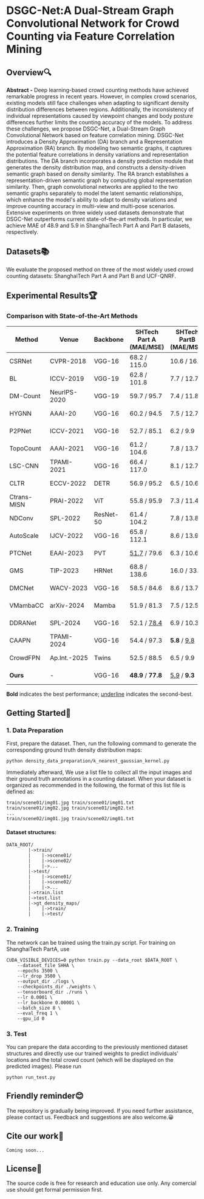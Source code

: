 # DSGC-Net:A Dual-Stream Graph Convolutional Network for Crowd Counting via Feature Correlation Mining
## Overview🔍
**Abstract -** Deep learning-based crowd counting methods have achieved remarkable progress in recent years. However, in complex crowd scenarios, existing models still face challenges when adapting to significant density distribution differences between regions. Additionally, the inconsistency of individual representations caused by viewpoint changes and body posture differences further limits the counting accuracy of the models. To address these challenges, we propose DSGC-Net, a Dual-Stream Graph Convolutional Network based on feature correlation mining. DSGC-Net introduces a Density Approximation (DA) branch and a Representation Approximation (RA) branch. By modeling two semantic graphs, it captures the potential feature correlations in density variations and representation distributions. The DA branch incorporates a density prediction module that generates the density distribution map, and constructs a density-driven semantic graph based on density similarity. The RA branch establishes a representation-driven semantic graph by computing global representation similarity. Then, graph convolutional networks are applied to the two semantic graphs separately to model the latent semantic relationships, which enhance the model's ability to adapt to density variations and improve counting accuracy in multi-view and multi-pose scenarios. Extensive experiments on three widely used datasets demonstrate that DSGC-Net outperforms current state-of-the-art methods. In particular, we achieve MAE of 48.9 and 5.9 in ShanghaiTech Part A and Part B datasets, respectively.
## Datasets📚
We evaluate the proposed method on three of the most widely used crowd counting datasets: ShanghaiTech Part A and Part B and UCF-QNRF.
## Experimental Results🏆
### Comparison with State-of-the-Art Methods

| Method      | Venue       | Backbone     | SHTech Part A (MAE/MSE) | SHTech PartB (MAE/MSE) | UCF-QNRF (MAE/MSE) |
|-------------|-------------|--------------|------------------------|------------------------|--------------------|
| CSRNet      | CVPR-2018   | VGG-16       | 68.2 / 115.0           | 10.6 / 16.0            | - / -              |
| BL          | ICCV-2019   | VGG-19       | 62.8 / 101.8           | 7.7 / 12.7             | 88.7 / 154.8       |
| DM-Count    | NeurIPS-2020| VGG-19       | 59.7 / 95.7            | 7.4 / 11.8             | 85.6 / 148.3       |
| HYGNN       | AAAI-20     | VGG-16       | 60.2 / 94.5            | 7.5 / 12.7             | 100.8 / 185.3      |
| P2PNet      | ICCV-2021   | VGG-16       | 52.7 / 85.1            | 6.2 / 9.9              | 85.3 / 154.5       |
| TopoCount   | AAAI-2021   | VGG-16       | 61.2 / 104.6           | 7.8 / 13.7             | 89.0 / 159.0       |
| LSC-CNN     | TPAMI-2021  | VGG-16       | 66.4 / 117.0           | 8.1 / 12.7             | 120.5 / 218.2      |
| CLTR        | ECCV-2022   | DETR         | 56.9 / 95.2            | 6.5 / 10.6             | 85.8 / 141.3       |
| Ctrans-MISN | PRAI-2022   | ViT          | 55.8 / 95.9            | 7.3 / 11.4             | 95.2 / 180.1       |
| NDConv      | SPL-2022    | ResNet-50    | 61.4 / 104.2           | 7.8 / 13.8             | 91.2 / 165.6       |
| AutoScale   | IJCV-2022   | VGG-16       | 65.8 / 112.1           | 8.6 / 13.9             | 104.4 / 174.2      |
| PTCNet      | EAAI-2023   | PVT          | <u>51.7</u> / 79.6      | 6.3 / 10.6             | <u>79.7</u> / **133.2** |
| GMS         | TIP-2023    | HRNet        | 68.8 / 138.6           | 16.0 / 33.5            | 104.0 / 197.4      |
| DMCNet      | WACV-2023   | VGG-16       | 58.5 / 84.6            | 8.6 / 13.7             | 96.5 / 164.0       |
| VMambaCC    | arXiv-2024  | Mamba        | 51.9 / 81.3            | 7.5 / 12.5             | 88.4 / 144.7       |
| DDRANet     | SPL-2024    | VGG-16       | 52.1 / <u>78.4</u>      | 6.9 / 10.3             | 89.2 / 146.9       |
| CAAPN       | TPAMI-2024  | VGG-16       | 54.4 / 97.3            | **5.8** / <u>9.8</u>    | 83.9 / 144.3       |
|CrowdFPN     | Ap.Int.-2025 | Twins     | 52.5 / 88.5            | 6.5 / 9.9               | 81.2 / 157.3       |
| **Ours**    | -           | VGG-16       | **48.9** / **77.8**    | <u>5.9</u> / **9.3**    | **79.3** / <u>133.9</u> |

**Bold** indicates the best performance; <u>underline</u> indicates the second-best.


## Getting Started🚀
### 1. Data Preparation
First, prepare the dataset. Then, run the following command to generate the corresponding ground truth density distribution maps:
```
python density_data_preparation/k_nearest_gaussian_kernel.py
```
Immediately afterward, We use a list file to collect all the input images and their ground truth annotations in a counting dataset. When your dataset is organized as recommended in the following, the format of this list file is defined as:
```
train/scene01/img01.jpg train/scene01/img01.txt
train/scene01/img02.jpg train/scene01/img02.txt
...
train/scene02/img01.jpg train/scene02/img01.txt
```
#### Dataset structures:
```
DATA_ROOT/
        |->train/
        |    |->scene01/
        |    |->scene02/
        |    |->...
        |->test/
        |    |->scene01/
        |    |->scene02/
        |    |->...
        |->train.list
        |->test.list
        |->gt_density_maps/
        |    |->train/
        |    |->test/  
```
### 2. Training
The network can be trained using the train.py script. For training on ShanghaiTech PartA, use
```
CUDA_VISIBLE_DEVICES=0 python train.py --data_root $DATA_ROOT \
    --dataset_file SHHA \
    --epochs 3500 \
    --lr_drop 3500 \
    --output_dir ./logs \
    --checkpoints_dir ./weights \
    --tensorboard_dir ./runs \
    --lr 0.0001 \
    --lr_backbone 0.00001 \
    --batch_size 8 \
    --eval_freq 1 \
    --gpu_id 0
```
### 3. Test
You can prepare the data according to the previously mentioned dataset structures and directly use our trained weights to predict individuals' locations and the total crowd count (which will be displayed on the predicted images). Please run
```
python run_test.py
```
## Friendly reminder😊
The repository is gradually being improved. If you need further assistance, please contact us. Feedback and suggestions are also welcome.😀
## Cite our work📝
```Coming soon...```
## License📜
The source code is free for research and education use only. Any comercial use should get formal permission first.
